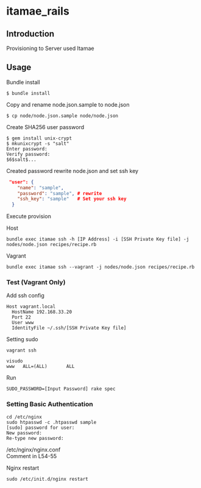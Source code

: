 # itamae_rails
## Introduction
Provisioning to Server used Itamae

## Usage
Bundle install

```
$ bundle install
```

Copy and rename node.json.sample to node.json

```
$ cp node/node.json.sample node/node.json
```

Create SHA256 user password

```
$ gem install unix-crypt
$ mkunixcrypt -s "salt"
Enter password:
Verify password:
$6$salt$...
```

Created password rewrite node.json and set ssh key

```json
 "user": {
    "name": "sample",
    "password": "sample", # rewrite
    "ssh_key": "sample"   # Set your ssh key
  }
```

Execute provision

Host
```
bundle exec itamae ssh -h [IP Address] -i [SSH Private Key file] -j nodes/node.json recipes/recipe.rb
```

Vagrant
```
bundle exec itamae ssh --vagrant -j nodes/node.json recipes/recipe.rb
```

### Test (Vagrant Only)
Add ssh config
```
Host vagrant.local
  HostName 192.168.33.20
  Port 22
  User www
  IdentityFile ~/.ssh/[SSH Private Key file]
```

Setting sudo
```
vagrant ssh

visudo
www   ALL=(ALL)       ALL
```

Run
```
SUDO_PASSWORD=[Input Password] rake spec
```

### Setting Basic Authentication
```
cd /etc/nginx
sudo htpasswd -c .htpasswd sample
[sudo] password for user:
New password:
Re-type new password:
```

/etc/nginx/nginx.conf  
Comment in L54-55

Nginx restart
```
sudo /etc/init.d/nginx restart
```
